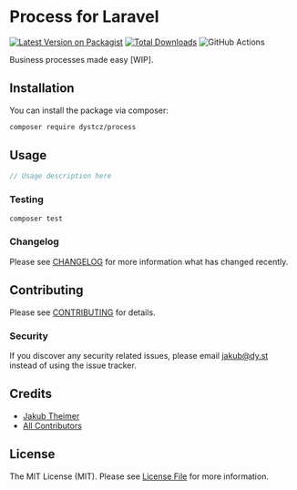 # Process for Laravel

[![Latest Version on Packagist](https://img.shields.io/packagist/v/dystcz/process.svg?style=flat-square)](https://packagist.org/packages/dystcz/process)
[![Total Downloads](https://img.shields.io/packagist/dt/dystcz/process.svg?style=flat-square)](https://packagist.org/packages/dystcz/process)
![GitHub Actions](https://github.com/dystcz/flow/actions/workflows/main.yml/badge.svg)

Business processes made easy [WIP].

## Installation

You can install the package via composer:

```bash
composer require dystcz/process
```

## Usage

```php
// Usage description here
```

### Testing

```bash
composer test
```

### Changelog

Please see [CHANGELOG](CHANGELOG.md) for more information what has changed recently.

## Contributing

Please see [CONTRIBUTING](CONTRIBUTING.md) for details.

### Security

If you discover any security related issues, please email jakub@dy.st instead of using the issue tracker.

## Credits

-   [Jakub Theimer](https://github.com/dystcz)
-   [All Contributors](../../contributors)

## License

The MIT License (MIT). Please see [License File](LICENSE.md) for more information.

